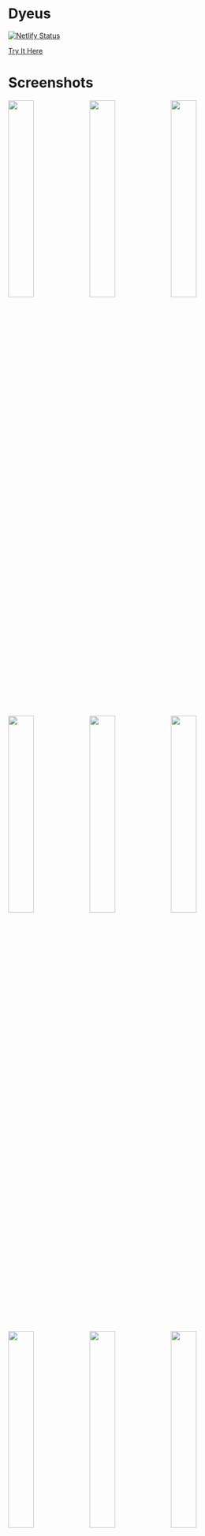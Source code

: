 # Dyeus
[![Netlify Status](https://api.netlify.com/api/v1/badges/232d6729-f1ed-4bfc-befd-10cf690d61fd/deploy-status)](https://app.netlify.com/sites/dyeus/deploys)  
  
[Try It Here](https://dyeus.netlify.app/)

# Screenshots

<img src="https://user-images.githubusercontent.com/54627802/157424993-abd1dc5c-2169-4b11-8323-9989ef50c632.jpg" width="32%"> <img src="https://user-images.githubusercontent.com/54627802/157425024-418ef72b-4e80-4805-96bf-e19879e62c9a.jpg" width="32%"> <img src="https://user-images.githubusercontent.com/54627802/157425020-07cdb629-e651-4753-b69a-98926a482d6d.jpg" width="32%">
<img src="https://user-images.githubusercontent.com/54627802/157425008-58661eb9-20d9-40f3-a078-db5b27f4bb09.jpg" width="32%"> <img src="https://user-images.githubusercontent.com/54627802/157425016-24e013ff-adc2-4656-8978-511fb4ef5e11.jpg" width="32%"> <img src="https://user-images.githubusercontent.com/54627802/157425027-033d5705-af60-4be7-a9ed-6ebb2529cb55.jpg" width="32%">
<img src="https://user-images.githubusercontent.com/54627802/157425012-7c0862a7-1f4d-4d1d-b7bb-e2ad34c146f8.jpg" width="32%"> <img src="https://user-images.githubusercontent.com/54627802/157425028-b0e828a4-6c01-4a3a-8c2a-3a71b04fa472.jpg" width="32%"> <img src="https://user-images.githubusercontent.com/54627802/157425002-f505f8a3-8261-4bc1-8479-652b2c1351a9.jpg" width="32%">

